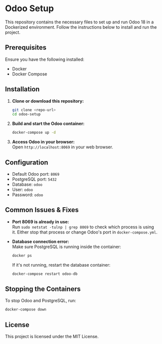 # Odoo Setup  

This repository contains the necessary files to set up and run Odoo 18 in a Dockerized environment. Follow the instructions below to install and run the project.  

## Prerequisites  

Ensure you have the following installed:  

- Docker  
- Docker Compose  

## Installation  

1. **Clone or download this repository:**  
   ```sh  
   git clone <repo-url>  
   cd odoo-setup  
   ```  

2. **Build and start the Odoo container:**  
   ```sh  
   docker-compose up -d  
   ```  

3. **Access Odoo in your browser:**  
   Open `http://localhost:8069` in your web browser.  

## Configuration  

- Default Odoo port: `8069`  
- PostgreSQL port: `5432`  
- Database: `odoo`  
- User: `odoo`  
- Password: `odoo`  

## Common Issues & Fixes  

- **Port 8069 is already in use:**  
  Run `sudo netstat -tulnp | grep 8069` to check which process is using it. Either stop that process or change Odoo's port in `docker-compose.yml`.  

- **Database connection error:**  
  Make sure PostgreSQL is running inside the container:  
  ```sh  
  docker ps  
  ```  
  If it's not running, restart the database container:  
  ```sh  
  docker-compose restart odoo-db  
  ```  

## Stopping the Containers  

To stop Odoo and PostgreSQL, run:  
```sh  
docker-compose down  
```  

## License  

This project is licensed under the MIT License.  
